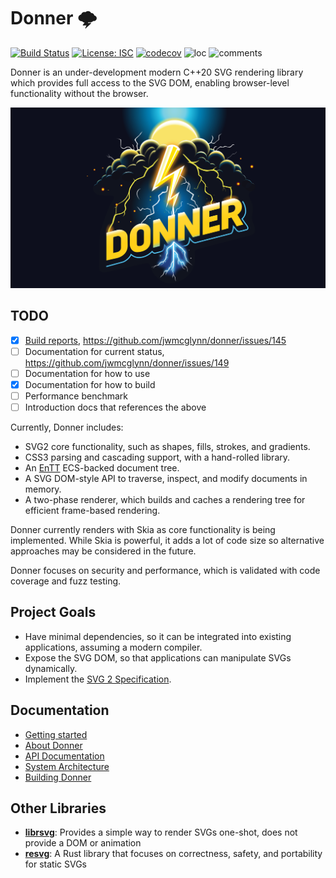 # Donner 🌩

[![Build Status](https://github.com/jwmcglynn/donner/actions/workflows/main.yml/badge.svg)](https://github.com/jwmcglynn/donner/actions/workflows/main.yml) [![License: ISC](https://img.shields.io/badge/License-ISC-blue.svg)](https://opensource.org/licenses/ISC) [![codecov](https://codecov.io/gh/jwmcglynn/donner/branch/main/graph/badge.svg?token=Z3YJZNKGU0)](https://codecov.io/gh/jwmcglynn/donner) ![loc](https://gist.githubusercontent.com/jwmcglynn/91f7f490a72af9c06506c8176729d218/raw/loc.svg)
![comments](https://gist.githubusercontent.com/jwmcglynn/91f7f490a72af9c06506c8176729d218/raw/comments.svg)

Donner is an under-development modern C++20 SVG rendering library which provides full access to the SVG DOM, enabling browser-level functionality without the browser.

![Donner splash image](donner_splash.svg)

## TODO

- [x] [Build reports](docs/build_report.md), https://github.com/jwmcglynn/donner/issues/145
- [ ] Documentation for current status, https://github.com/jwmcglynn/donner/issues/149
- [ ] Documentation for how to use
- [x] Documentation for how to build
- [ ] Performance benchmark
- [ ] Introduction docs that references the above

Currently, Donner includes:

- SVG2 core functionality, such as shapes, fills, strokes, and gradients.
- CSS3 parsing and cascading support, with a hand-rolled library.
- An [EnTT](https://github.com/skypjack/entt) ECS-backed document tree.
- A SVG DOM-style API to traverse, inspect, and modify documents in memory.
- A two-phase renderer, which builds and caches a rendering tree for efficient frame-based rendering.

Donner currently renders with Skia as core functionality is being implemented. While Skia is powerful, it adds a lot of code size so alternative approaches may be considered in the future.

Donner focuses on security and performance, which is validated with code coverage and fuzz testing.

## Project Goals

- Have minimal dependencies, so it can be integrated into existing applications, assuming a modern compiler.
- Expose the SVG DOM, so that applications can manipulate SVGs dynamically.
- Implement the [SVG 2 Specification](https://www.w3.org/TR/SVG2/).

## Documentation

- [Getting started](docs/getting_started.md)
- [About Donner](docs/about_donner.md)
- [API Documentation](https://jwmcglynn.github.io/donner/namespaces.html)
- [System Architecture](docs/architecture.md)
- [Building Donner](docs/internal/building.md)

## Other Libraries

- **[librsvg](https://gitlab.gnome.org/GNOME/librsvg)**: Provides a simple way to render SVGs one-shot, does not provide a DOM or animation
- **[resvg](https://github.com/RazrFalcon/resvg)**: A Rust library that focuses on correctness, safety, and portability for static SVGs
